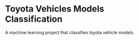 # **Toyota Vehicles Models Classification**
A machine learning project that classifies toyota vehicle models.
